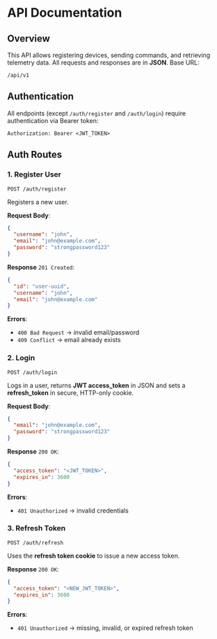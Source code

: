 # API Documentation

## Overview

This API allows registering devices, sending commands, and retrieving telemetry data.
All requests and responses are in **JSON**.
Base URL:

```
/api/v1
```

## Authentication

All endpoints (except `/auth/register` and `/auth/login`) require authentication via Bearer token:

```
Authorization: Bearer <JWT_TOKEN>
```

## **Auth Routes**

### 1. Register User

`POST /auth/register`

Registers a new user.

**Request Body**:

```json
{
  "username": "john",
  "email": "john@example.com",
  "password": "strongpassword123"
}
```

**Response** `201 Created`:

```json
{
  "id": "user-uuid",
  "username": "john",
  "email": "john@example.com"
}
```

**Errors**:

- `400 Bad Request` → invalid email/password
- `409 Conflict` → email already exists

### 2. Login

`POST /auth/login`

Logs in a user, returns **JWT access_token** in JSON and sets a **refresh_token** in secure, HTTP-only cookie.

**Request Body**:

```json
{
  "email": "john@example.com",
  "password": "strongpassword123"
}
```

**Response** `200 OK`:

```json
{
  "access_token": "<JWT_TOKEN>",
  "expires_in": 3600
}
```

**Errors**:

- `401 Unauthorized` → invalid credentials

### 3. Refresh Token

`POST /auth/refresh`

Uses the **refresh token cookie** to issue a new access token.

**Response** `200 OK`:

```json
{
  "access_token": "<NEW_JWT_TOKEN>",
  "expires_in": 3600
}
```

**Errors**:

- `401 Unauthorized` → missing, invalid, or expired refresh token
